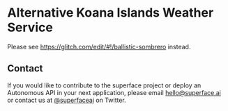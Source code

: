# Alternative Koana Islands Weather Service

Please see <https://glitch.com/edit/#!/ballistic-sombrero> instead.

## Contact

If you would like to contribute to the superface project or deploy an Autonomous API in your next application, please email <hello@superface.ai> or contact us at [@superfaceai](http://twitter.com/superfaceai) on Twitter.
